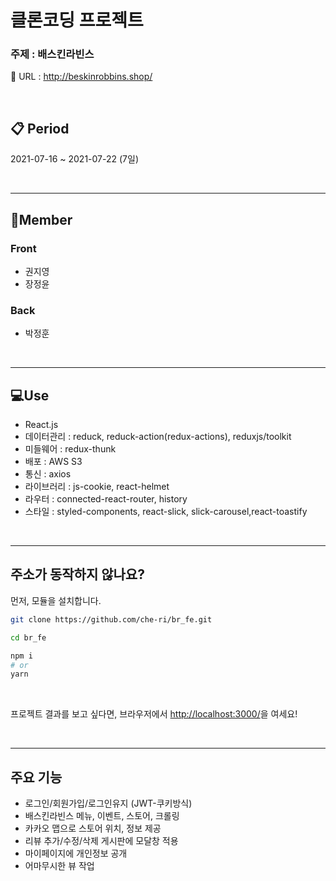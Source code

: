 # 클론코딩 프로젝트

### 주제 : 배스킨라빈스

🍧 URL : http://beskinrobbins.shop/

<br/>

## 📋 Period

2021-07-16 ~ 2021-07-22 (7일)

<br/>

---

## 🦄Member

### Front

-   권지영
-   장정윤

### Back

-   박정훈

<br/>

---

## 💻Use

-   React.js
-   데이터관리 : reduck, reduck-action(redux-actions), reduxjs/toolkit
-   미들웨어 : redux-thunk
-   배포 : AWS S3
-   통신 : axios
-   라이브러리 : js-cookie, react-helmet
-   라우터 : connected-react-router, history
-   스타일 : styled-components, react-slick, slick-carousel,react-toastify

<br/>

---

## 주소가 동작하지 않나요?

먼저, 모듈을 설치합니다.

```bash
git clone https://github.com/che-ri/br_fe.git

cd br_fe

npm i
# or
yarn
```

<br/>

프로젝트 결과를 보고 싶다면, 브라우저에서 [http://localhost:3000/](http://localhost:3000/)을 여세요!

<br/>

---

## 주요 기능

-   로그인/회원가입/로그인유지 (JWT-쿠키방식)
-   배스킨라빈스 메뉴, 이벤트, 스토어, 크롤링
-   카카오 맵으로 스토어 위치, 정보 제공
-   리뷰 추가/수정/삭제 게시판에 모달창 적용
-   마이페이지에 개인정보 공개
-   어마무시한 뷰 작업
